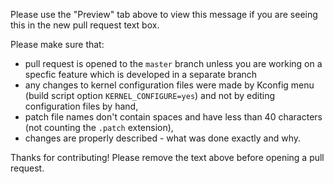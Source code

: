 Please use the "Preview" tab above to view this message if you are seeing this in the new pull request text box.

Please make sure that:

 - pull request is opened to the `master` branch unless you are working on a specfic feature which is developed in a separate branch
 - any changes to kernel configuration files were made by Kconfig menu (build script option `KERNEL_CONFIGURE=yes`) and not by editing configuration files by hand,
 - patch file names don't contain spaces and have less than 40 characters (not counting the `.patch` extension),
 - changes are properly described - what was done exactly and why.

Thanks for contributing! Please remove the text above before opening a pull request.

